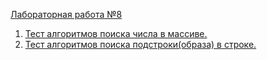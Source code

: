 <a href="https://vk.com/doc-78641724_369031594?hash=40b0a8da269fab4b0f&dl=cfb7be3ab559489342">Лабораторная работа №8</a>


1. <a href="https://github.com/Maxim22052002/Lab8/tree/master/Number1(8)">Тест алгоритмов поиска числа в массиве.</a>
2. <a href="https://github.com/Maxim22052002/Lab8/tree/master/Number2(8)">Тест алгоритмов поиска подстроки(образа) в строке.</a>
